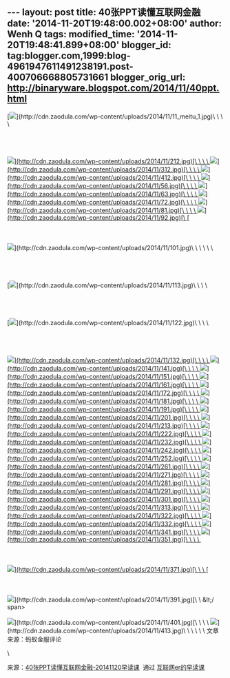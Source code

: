 --- layout: post title: 40张PPT读懂互联网金融 date:
'2014-11-20T19:48:00.002+08:00' author: Wenh Q tags: modified\_time:
'2014-11-20T19:48:41.899+08:00' blogger\_id:
tag:blogger.com,1999:blog-4961947611491238191.post-400706668805731661
blogger\_orig\_url: http://binaryware.blogspot.com/2014/11/40ppt.html
---
[![](https://images-blogger-opensocial.googleusercontent.com/gadgets/proxy?url=http%3A%2F%2Fcdn.zaodula.com%2Fwp-content%2Fuploads%2F2014%2F11%2F11_meitu_1.jpg&container=blogger&gadget=a&rewriteMime=image%2F*)](http://cdn.zaodula.com/wp-content/uploads/2014/11/11_meitu_1.jpg)\
\
\
\
[](http://cdn.zaodula.com/wp-content/uploads/2014/11/212.jpg)\
\
\
[](http://cdn.zaodula.com/wp-content/uploads/2014/11/212.jpg)\
\
[![](https://images-blogger-opensocial.googleusercontent.com/gadgets/proxy?url=http%3A%2F%2Fcdn.zaodula.com%2Fwp-content%2Fuploads%2F2014%2F11%2F212.jpg&container=blogger&gadget=a&rewriteMime=image%2F*)](http://cdn.zaodula.com/wp-content/uploads/2014/11/212.jpg)[\
\
\
\
![](https://images-blogger-opensocial.googleusercontent.com/gadgets/proxy?url=http%3A%2F%2Fcdn.zaodula.com%2Fwp-content%2Fuploads%2F2014%2F11%2F312.jpg&container=blogger&gadget=a&rewriteMime=image%2F*)](http://cdn.zaodula.com/wp-content/uploads/2014/11/312.jpg)[\
\
\
\
![](https://images-blogger-opensocial.googleusercontent.com/gadgets/proxy?url=http%3A%2F%2Fcdn.zaodula.com%2Fwp-content%2Fuploads%2F2014%2F11%2F412.jpg&container=blogger&gadget=a&rewriteMime=image%2F*)](http://cdn.zaodula.com/wp-content/uploads/2014/11/412.jpg)[\
\
\
\
![](https://images-blogger-opensocial.googleusercontent.com/gadgets/proxy?url=http%3A%2F%2Fcdn.zaodula.com%2Fwp-content%2Fuploads%2F2014%2F11%2F56.jpg&container=blogger&gadget=a&rewriteMime=image%2F*)](http://cdn.zaodula.com/wp-content/uploads/2014/11/56.jpg)[\
\
\
\
![](https://images-blogger-opensocial.googleusercontent.com/gadgets/proxy?url=http%3A%2F%2Fcdn.zaodula.com%2Fwp-content%2Fuploads%2F2014%2F11%2F63.jpg&container=blogger&gadget=a&rewriteMime=image%2F*)](http://cdn.zaodula.com/wp-content/uploads/2014/11/63.jpg)[\
\
\
\
![](https://images-blogger-opensocial.googleusercontent.com/gadgets/proxy?url=http%3A%2F%2Fcdn.zaodula.com%2Fwp-content%2Fuploads%2F2014%2F11%2F72.jpg&container=blogger&gadget=a&rewriteMime=image%2F*)](http://cdn.zaodula.com/wp-content/uploads/2014/11/72.jpg)[\
\
\
\
![](https://images-blogger-opensocial.googleusercontent.com/gadgets/proxy?url=http%3A%2F%2Fcdn.zaodula.com%2Fwp-content%2Fuploads%2F2014%2F11%2F81.jpg&container=blogger&gadget=a&rewriteMime=image%2F*)](http://cdn.zaodula.com/wp-content/uploads/2014/11/81.jpg)[\
\
\
\
![](https://images-blogger-opensocial.googleusercontent.com/gadgets/proxy?url=http%3A%2F%2Fcdn.zaodula.com%2Fwp-content%2Fuploads%2F2014%2F11%2F92.jpg&container=blogger&gadget=a&rewriteMime=image%2F*)](http://cdn.zaodula.com/wp-content/uploads/2014/11/92.jpg)[\
](http://cdn.zaodula.com/wp-content/uploads/2014/11/92.jpg)[\
\
\
\
![](https://images-blogger-opensocial.googleusercontent.com/gadgets/proxy?url=http%3A%2F%2Fcdn.zaodula.com%2Fwp-content%2Fuploads%2F2014%2F11%2F101.jpg&container=blogger&gadget=a&rewriteMime=image%2F*)](http://cdn.zaodula.com/wp-content/uploads/2014/11/101.jpg)\
\
\
\
\
\
[](http://cdn.zaodula.com/wp-content/uploads/2014/11/113.jpg)\
\
\
[](http://cdn.zaodula.com/wp-content/uploads/2014/11/113.jpg)\
\
[![](https://images-blogger-opensocial.googleusercontent.com/gadgets/proxy?url=http%3A%2F%2Fcdn.zaodula.com%2Fwp-content%2Fuploads%2F2014%2F11%2F113.jpg&container=blogger&gadget=a&rewriteMime=image%2F*)](http://cdn.zaodula.com/wp-content/uploads/2014/11/113.jpg)\
\
\
\
[](http://cdn.zaodula.com/wp-content/uploads/2014/11/122.jpg)\
\
\
[](http://cdn.zaodula.com/wp-content/uploads/2014/11/122.jpg)\
\
[![](https://images-blogger-opensocial.googleusercontent.com/gadgets/proxy?url=http%3A%2F%2Fcdn.zaodula.com%2Fwp-content%2Fuploads%2F2014%2F11%2F122.jpg&container=blogger&gadget=a&rewriteMime=image%2F*)](http://cdn.zaodula.com/wp-content/uploads/2014/11/122.jpg)\
\
\
\
[](http://cdn.zaodula.com/wp-content/uploads/2014/11/132.jpg)\
\
\
[](http://cdn.zaodula.com/wp-content/uploads/2014/11/132.jpg)\
\
[![](https://images-blogger-opensocial.googleusercontent.com/gadgets/proxy?url=http%3A%2F%2Fcdn.zaodula.com%2Fwp-content%2Fuploads%2F2014%2F11%2F132.jpg&container=blogger&gadget=a&rewriteMime=image%2F*)](http://cdn.zaodula.com/wp-content/uploads/2014/11/132.jpg)[\
\
\
\
![](https://images-blogger-opensocial.googleusercontent.com/gadgets/proxy?url=http%3A%2F%2Fcdn.zaodula.com%2Fwp-content%2Fuploads%2F2014%2F11%2F141.jpg&container=blogger&gadget=a&rewriteMime=image%2F*)](http://cdn.zaodula.com/wp-content/uploads/2014/11/141.jpg)[\
\
\
\
![](https://images-blogger-opensocial.googleusercontent.com/gadgets/proxy?url=http%3A%2F%2Fcdn.zaodula.com%2Fwp-content%2Fuploads%2F2014%2F11%2F151.jpg&container=blogger&gadget=a&rewriteMime=image%2F*)](http://cdn.zaodula.com/wp-content/uploads/2014/11/151.jpg)[\
\
\
\
![](https://images-blogger-opensocial.googleusercontent.com/gadgets/proxy?url=http%3A%2F%2Fcdn.zaodula.com%2Fwp-content%2Fuploads%2F2014%2F11%2F161.jpg&container=blogger&gadget=a&rewriteMime=image%2F*)](http://cdn.zaodula.com/wp-content/uploads/2014/11/161.jpg)[\
\
\
\
![](https://images-blogger-opensocial.googleusercontent.com/gadgets/proxy?url=http%3A%2F%2Fcdn.zaodula.com%2Fwp-content%2Fuploads%2F2014%2F11%2F172.jpg&container=blogger&gadget=a&rewriteMime=image%2F*)](http://cdn.zaodula.com/wp-content/uploads/2014/11/172.jpg)[\
\
\
\
![](https://images-blogger-opensocial.googleusercontent.com/gadgets/proxy?url=http%3A%2F%2Fcdn.zaodula.com%2Fwp-content%2Fuploads%2F2014%2F11%2F181.jpg&container=blogger&gadget=a&rewriteMime=image%2F*)](http://cdn.zaodula.com/wp-content/uploads/2014/11/181.jpg)[\
\
\
\
![](https://images-blogger-opensocial.googleusercontent.com/gadgets/proxy?url=http%3A%2F%2Fcdn.zaodula.com%2Fwp-content%2Fuploads%2F2014%2F11%2F191.jpg&container=blogger&gadget=a&rewriteMime=image%2F*)](http://cdn.zaodula.com/wp-content/uploads/2014/11/191.jpg)[\
\
\
\
![](https://images-blogger-opensocial.googleusercontent.com/gadgets/proxy?url=http%3A%2F%2Fcdn.zaodula.com%2Fwp-content%2Fuploads%2F2014%2F11%2F201.jpg&container=blogger&gadget=a&rewriteMime=image%2F*)](http://cdn.zaodula.com/wp-content/uploads/2014/11/201.jpg)[\
\
\
\
![](https://images-blogger-opensocial.googleusercontent.com/gadgets/proxy?url=http%3A%2F%2Fcdn.zaodula.com%2Fwp-content%2Fuploads%2F2014%2F11%2F213.jpg&container=blogger&gadget=a&rewriteMime=image%2F*)](http://cdn.zaodula.com/wp-content/uploads/2014/11/213.jpg)[\
\
\
\
![](https://images-blogger-opensocial.googleusercontent.com/gadgets/proxy?url=http%3A%2F%2Fcdn.zaodula.com%2Fwp-content%2Fuploads%2F2014%2F11%2F222.jpg&container=blogger&gadget=a&rewriteMime=image%2F*)](http://cdn.zaodula.com/wp-content/uploads/2014/11/222.jpg)[\
\
\
\
![](https://images-blogger-opensocial.googleusercontent.com/gadgets/proxy?url=http%3A%2F%2Fcdn.zaodula.com%2Fwp-content%2Fuploads%2F2014%2F11%2F232.jpg&container=blogger&gadget=a&rewriteMime=image%2F*)](http://cdn.zaodula.com/wp-content/uploads/2014/11/232.jpg)[\
\
\
\
![](https://images-blogger-opensocial.googleusercontent.com/gadgets/proxy?url=http%3A%2F%2Fcdn.zaodula.com%2Fwp-content%2Fuploads%2F2014%2F11%2F242.jpg&container=blogger&gadget=a&rewriteMime=image%2F*)](http://cdn.zaodula.com/wp-content/uploads/2014/11/242.jpg)[\
\
\
\
![](https://images-blogger-opensocial.googleusercontent.com/gadgets/proxy?url=http%3A%2F%2Fcdn.zaodula.com%2Fwp-content%2Fuploads%2F2014%2F11%2F252.jpg&container=blogger&gadget=a&rewriteMime=image%2F*)](http://cdn.zaodula.com/wp-content/uploads/2014/11/252.jpg)[\
\
\
\
![](https://images-blogger-opensocial.googleusercontent.com/gadgets/proxy?url=http%3A%2F%2Fcdn.zaodula.com%2Fwp-content%2Fuploads%2F2014%2F11%2F261.jpg&container=blogger&gadget=a&rewriteMime=image%2F*)](http://cdn.zaodula.com/wp-content/uploads/2014/11/261.jpg)[\
\
\
\
![](https://images-blogger-opensocial.googleusercontent.com/gadgets/proxy?url=http%3A%2F%2Fcdn.zaodula.com%2Fwp-content%2Fuploads%2F2014%2F11%2F271.jpg&container=blogger&gadget=a&rewriteMime=image%2F*)](http://cdn.zaodula.com/wp-content/uploads/2014/11/271.jpg)[\
\
\
\
![](https://images-blogger-opensocial.googleusercontent.com/gadgets/proxy?url=http%3A%2F%2Fcdn.zaodula.com%2Fwp-content%2Fuploads%2F2014%2F11%2F281.j%20%20%20pg&container=blogger&gadget=a&rewriteMime=image%2F*)](http://cdn.zaodula.com/wp-content/uploads/2014/11/281.jpg)[\
\
\
\
![](https://images-blogger-opensocial.googleusercontent.com/gadgets/proxy?url=http%3A%2F%2Fcdn.zaodula.com%2Fwp-content%2Fuploads%2F2014%2F11%2F291.jpg&container=blogger&gadget=a&rewriteMime=image%2F*)](http://cdn.zaodula.com/wp-content/uploads/2014/11/291.jpg)[\
\
\
\
![](https://images-blogger-opensocial.googleusercontent.com/gadgets/proxy?url=http%3A%2F%2Fcdn.zaodula.com%2Fwp-content%2Fuploads%2F%20%20%202014%2F11%2F301.jpg&container=blogger&gadget=a&rewriteMime=image%2F*)](http://cdn.zaodula.com/wp-content/uploads/2014/11/301.jpg)[\
\
\
\
![](https://images-blogger-opensocial.googleusercontent.com/gadgets/proxy?url=http%3A%2F%2Fcdn.zaodula.com%2Fwp-content%2Fuploads%2F2014%2F11%2F313.jpg&container=blogger&gadget=a&rewriteMime=image%2F*)](http://cdn.zaodula.com/wp-content/uploads/2014/11/313.jpg)[\
\
\
\
![](https://images-blogger-opensocial.googleusercontent.com/gadgets/proxy?url=http%3A%2F%2Fcdn.zaodula.com%2Fwp-con%20%20%20tent%2Fuploads%2F2014%2F11%2F322.jpg&container=blogger&gadget=a&rewriteMime=image%2F*)](http://cdn.zaodula.com/wp-content/uploads/2014/11/322.jpg)[\
\
\
\
![](https://images-blogger-opensocial.googleusercontent.com/gadgets/proxy?url=http%3A%2F%2Fcdn.zaodula.com%2Fwp-content%2Fuploads%2F2014%2F11%2F332.jpg&container=blogger&gadget=a&rewriteMime=image%2F*)](http://cdn.zaodula.com/wp-content/uploads/2014/11/332.jpg)[\
\
\
\
![](https://images-blogger-opensocial.googleusercontent.com/gadgets/proxy?url=http%3A%2F%2Fcdn.zaodul%20%20%20a.com%2Fwp-content%2Fuploads%2F2014%2F11%2F341.jpg&container=blogger&gadget=a&rewriteMime=image%2F*)](http://cdn.zaodula.com/wp-content/uploads/2014/11/341.jpg)[\
\
\
\
![](https://images-blogger-opensocial.googleusercontent.com/gadgets/proxy?url=http%3A%2F%2Fcdn.zaodula.com%2Fwp-content%2Fuploads%2F2014%2F11%2F351.jpg&container=blogger&gadget=a&rewriteMime=image%2F*)](http://cdn.zaodula.com/wp-content/uploads/2014/11/351.jpg)[\
\
\
\
![]()](http://cdn.zaodula.com/wp-content/uploads/2014/11/361.jpg)[\
\
\
\
![](https://images-blogger-opensocial.googleusercontent.com/gadgets/proxy?url=http%3A%2F%2Fcdn.zaodula.com%2Fwp-content%2Fuploads%2F2014%2F11%2F371.jpg&container=blogger&gadget=a&rewriteMime=image%2F*)](http://cdn.zaodula.com/wp-content/uploads/2014/11/371.jpg)[\
\
\
](http://cdn.zaodula.com/wp-content/uploads/2014/11/381.jpg)[\
\
\
\
![](https://images-blogger-opensocial.googleusercontent.com/gadgets/proxy?url=http%3A%2F%2Fcdn.zaodula.com%2Fwp-content%2Fuploads%2F2014%2F11%2F391.jpg&container=blogger&gadget=a&rewriteMime=image%2F*)](http://cdn.zaodula.com/wp-content/uploads/2014/11/391.jpg)[\
\
&lt;/ span&gt;\
\
![](https://images-blogger-opensocial.googleusercontent.com/gadgets/proxy?url=http%3A%2F%2Fcdn.zaodula.com%2Fwp-content%2Fuploads%2F2014%2F11%2F401.jpg&container=blogger&gadget=a&rewriteMime=image%2F*)](http://cdn.zaodula.com/wp-content/uploads/2014/11/401.jpg)[\
\
\
\
![](https://images-blogger-opensocial.googleusercontent.com/gadgets/proxy?url=http%3A%2F%2Fcdn.zaodula.com%2Fwp-content%2Fuploads%2F2014%2F11%2F413.jpg&container=blogger&gadget=a&rewriteMime=image%2F*)](http://cdn.zaodula.com/wp-content/uploads/2014/11/413.jpg)\
\
\
\
\
\
文章来源：蚂蚁金服评论
<div>

\

</div>

<div>

来源：[40张PPT读懂互联网金融-20141120早读课](http://zaodula.com/archives/11277.html)  通过 [互联网er的早读课](http://zaodula.com/)

</div>
